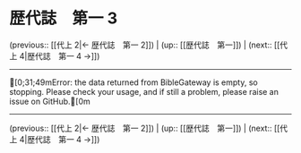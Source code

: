 # 歴代誌　第一 3

(previous:: [[代上 2|← 歴代誌　第一 2]]) | (up:: [[歴代誌　第一]]) | (next:: [[代上 4|歴代誌　第一 4 →]])

***
[0;31;49mError: the data returned from BibleGateway is empty, so stopping. Please check your usage, and if still a problem, please raise an issue on GitHub.[0m

***

(previous:: [[代上 2|← 歴代誌　第一 2]]) | (up:: [[歴代誌　第一]]) | (next:: [[代上 4|歴代誌　第一 4 →]])
